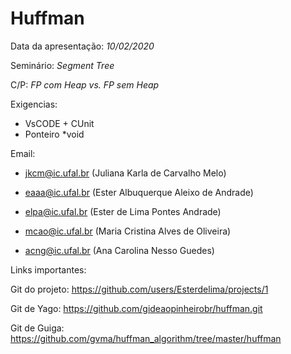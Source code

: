 # Huffman
Data da apresentação: *10/02/2020*

Seminário: *Segment Tree*

C/P: *FP com Heap vs. FP sem Heap*

Exigencias:
- VsCODE +  CUnit
- Ponteiro *void

Email:
- jkcm@ic.ufal.br (Juliana Karla de Carvalho Melo)

- eaaa@ic.ufal.br (Ester Albuquerque Aleixo de Andrade)

- elpa@ic.ufal.br (Ester de Lima Pontes Andrade)

- mcao@ic.ufal.br (Maria Cristina Alves de Oliveira)

- acng@ic.ufal.br (Ana Carolina Nesso Guedes)

Links importantes:

Git do projeto: https://github.com/users/Esterdelima/projects/1

Git de Yago: https://github.com/gideaopinheirobr/huffman.git

Git de Guiga: https://github.com/gvma/huffman_algorithm/tree/master/huffman
